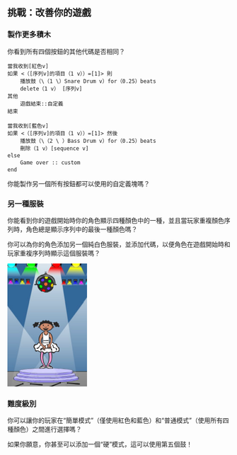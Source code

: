 ## 挑戰：改善你的遊戲

### 製作更多積木

你看到所有四個按鈕的其他代碼是否相同？

```blocks3
當我收到[紅色v]
如果 <（[序列v]的項目（1 v））=[1]> 則
    播放鼓（\（1 \）Snare Drum v）for（0.25）beats
    delete（1 v） [序列v]
其他
    遊戲結束::自定義
結束

當我收到[藍色v]
如果 <（[序列v]的項目（1 v））=[1]> 然後
    播放鼓（\（2 \ ）Bass Drum v）for（0.25）beats
    刪除（1 v）[sequence v]
else
    Game over :: custom
end
```

你能製作另一個所有按鈕都可以使用的自定義塊嗎？

### 另一種服裝

你能看到你的遊戲開始時你的角色顯示四種顏色中的一種，並且當玩家重複顏色序列時，角色總是顯示序列中的最後一種顏色嗎？

你可以為你的角色添加另一個純白色服裝，並添加代碼，以便角色在遊戲開始時和玩家重複序列時顯示這個服裝嗎？

![截圖](images/colour-white.png)

### 難度級別

你可以讓你的玩家在“簡單模式”（僅使用紅色和藍色）和“普通模式”（使用所有四種顏色）之間進行選擇嗎？

如果你願意，你甚至可以添加一個“硬”模式，這可以使用第五個鼓！